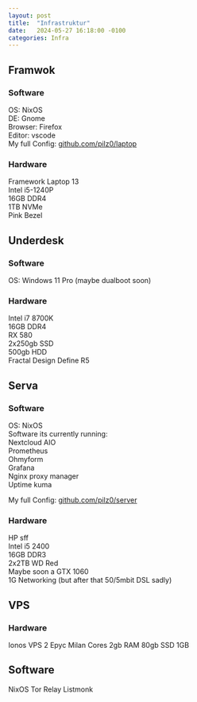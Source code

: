 ```yaml
---
layout: post
title:  "Infrastruktur"
date:   2024-05-27 16:18:00 -0100
categories: Infra
---
```


## Framwok

### Software
OS: NixOS  
DE: Gnome  
Browser: Firefox  
Editor: vscode  
My full Config: [github.com/pilz0/laptop](https://github.com/pilz0/laptop)

### Hardware
Framework Laptop 13  
Intel i5-1240P  
16GB DDR4  
1TB NVMe  
Pink Bezel  

## Underdesk

### Software
OS: Windows 11 Pro (maybe dualboot soon)

### Hardware
Intel i7 8700K  
16GB DDR4  
RX 580  
2x250gb SSD  
500gb HDD  
Fractal Design Define R5  

## Serva

### Software
OS: NixOS  
Software its currently running:  
Nextcloud AIO  
Prometheus  
Ohmyform  
Grafana  
Nginx proxy manager  
Uptime kuma  

My full Config: [github.com/pilz0/server](https://github.com/pilz0/server)

### Hardware
HP sff  
Intel i5 2400  
16GB DDR3  
2x2TB WD Red  
Maybe soon a GTX 1060  
1G Networking (but after that 50/5mbit DSL sadly)

## VPS
### Hardware

Ionos VPS
2 Epyc Milan Cores
2gb RAM
80gb SSD
1GB
## Software
NixOS
Tor Relay
Listmonk